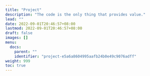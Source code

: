 ```yaml
---
title: "Project"
description: "The code is the only thing that provides value."
lead: ""
date: 2022-09-01T20:46:57+08:00
lastmod: 2022-09-01T20:46:57+08:00
draft: false
images: []
menu:
  docs:
    parent: ""
    identifier: "project-e5a6a8604995aafb24b0e49c9076adff"
weight: 999
toc: true
---
```

